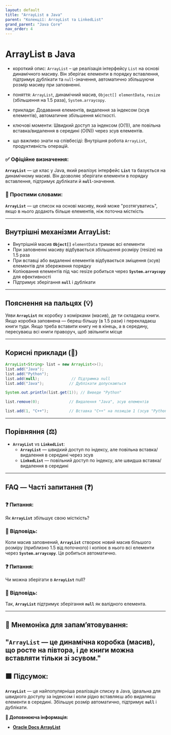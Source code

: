 ```yaml
---
layout: default
title: "ArrayList в Java"
parent: "Колекції: ArrayList та LinkedList"
grand_parent: "Java Core"
nav_order: 4
---
```


# ArrayList в Java

* короткий опис: `ArrayList` – це реалізація інтерфейсу `List` на основі динамічного масиву. Він зберігає елементи в порядку вставлення, підтримує дублікати та `null`-значення, автоматично збільшуючи розмір масиву при заповненні.

* поняття: `ArrayList`, динамічний масив, `Object[] elementData`, `resize` (збільшення на 1.5 раза), `System.arraycopy`.

* приклади: Додавання елементів, видалення за індексом (зсув елементів), автоматичне збільшення місткості.

* ключові моменти: Швидкий доступ за індексом (O(1)), але повільна вставка/видалення в середині (O(N)) через зсув елементів.

* що важливо знати на співбесіді: Внутрішня робота `ArrayList`, продуктивність операцій.

### **✅ Офіційне визначення:**

**`ArrayList`** — це клас у Java, який реалізує інтерфейс **`List`** та базується на динамічному масиві. Він дозволяє зберігати елементи в порядку вставлення, підтримує дублікати й **`null`**\-значення.

### **🧠 Простими словами:**

**`ArrayList`** — це список на основі масиву, який може "розтягуватись", якщо в нього додають більше елементів, ніж поточна місткість

---

## **Внутрішні механізми ArrayList:**

* Внутрішній масив **`Object[]`** `elementData` тримає всі елементи
* При заповненні масиву відбувається збільшення розміру (resize) на 1.5 раза
* При вставці або видаленні елементів відбувається зміщення (зсув) елементів для збереження порядку
* Копіювання елементів під час resize робиться через **`System.arraycopy`** для ефективності
* Підтримує зберігання **`null`** і дублікати

---

## **Пояснення на пальцях (💡)**

Уяви **`ArrayList`** як коробку з комірками (масив), де ти складаєш книги. Якщо коробка заповнена — береш більшу (в 1.5 рази) і перекладаєш книги туди. Якщо треба вставити книгу не в кінець, а в середину, пересуваєш всі книги праворуч, щоб звільнити місце

---

## **Корисні приклади (🧪)**

```java
ArrayList<String> list = new ArrayList<>();
list.add("Java");
list.add("Python");
list.add(null);              // Підтримка null
list.add("Java");           // Дублікати допускаються

System.out.println(list.get(1)); // Виведе "Python"

list.remove(0);             // Видалення "Java", зсув елементів

list.add(1, "C++");         // Вставка "C++" на позицію 1 (зсув "Python" праворуч)
```

---

## **Порівняння (⚖️)**

* **`ArrayList`** vs **`LinkedList`**:
  * **`ArrayList`** — швидкий доступ по індексу, але повільна вставка/видалення в середині через зсув
  * **`LinkedList`** — повільний доступ по індексу, але швидша вставка/видалення в середині

---

## **FAQ — Часті запитання (❓)**

### **❓ Питання:**

Як **`ArrayList`** збільшує свою місткість?

### **💬 Відповідь:**

Коли масив заповнений, **`ArrayList`** створює новий масив більшого розміру (приблизно 1.5 від поточного) і копіює в нього всі елементи через **`System.arraycopy`**. Це робиться автоматично.

####

### **❓ Питання:**

Чи можна зберігати в **`ArrayList`** null?

### **💬 Відповідь:**

Так, **`ArrayList`** підтримує зберігання **`null`** як валідного елемента.

---

## **🧠 Мнемоніка для запам’ятовування:**

"**`ArrayList`** — це динамічна коробка (масив), що росте на півтора, і де книги можна вставляти тільки зі зсувом."
---

## **🟩 Підсумок:**

**`ArrayList`** — це найпопулярніша реалізація списку в Java, ідеальна для швидкого доступу за індексом і коли рідко вставляєш або видаляєш елементи в середині. Збільшує розмір автоматично, підтримує **`null`** і дублікати.

**🔗 Доповнююча інформація:**

* [**Oracle Docs ArrayList**](https://docs.oracle.com/en/java/javase/20/docs/api/java.base/java/util/ArrayList.html)
